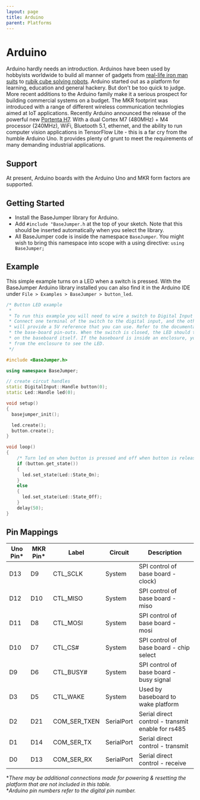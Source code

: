 ```yaml
---
layout: page
title: Arduino
parent: Platforms
---
```


# Arduino
Arduino hardly needs an introduction. Arduinos have been used by hobbyists worldwide to build all manner of gadgets from [real-life iron man suits](https://www.youtube.com/watch?v=dNtXt5NUALQ) to [rubik cube solving robots](https://www.youtube.com/watch?v=NRRSYEWIQ_w). Arduino started out as a platform for learning, education and general hackery. But don't be too quick to judge. More recent additions to the Arduino family make it a serious prospect for building commercial systems on a budget. The MKR footprint was introduced with a range of different wireless communication technlogies aimed at IoT applications. Recently Arduino announced the release of the powerful new [Portenta H7](https://store.arduino.cc/usa/portenta-h7). With a dual Cortex M7 (480MHz) + M4 processor (240MHz), WiFi, Bluetooth 5.1, ethernet, and the ability to run computer vision applications in TensorFlow Lite - this is a far cry from the humble Arduino Uno. It provides plenty of grunt to meet the requirements of many demanding industrial applications.

## Support
At present, Arduino boards with the Arduino Uno and MKR form factors are supported.

## Getting Started
* Install the BaseJumper library for Arduino.
* Add `#include "BaseJumper.h` at the top of your sketch. Note that this should be inserted automatically when you select the library.
* All BaseJumper code is inside the namespace `BaseJumper`. You might wish to bring this namespace into scope with a using directive: `using BaseJumper;`

## Example
This simple example turns on a LED when a switch is pressed. With the BaseJumper Arduino library installed you can also find it in the Arduino IDE under `File > Examples > BaseJumper > button_led`.

``` cpp
/* Button LED example 
 * 
 * To run this example you will need to wire a switch to Digital Input 1 on your baseboard.
 * Connect one terminal of the switch to the digital input, and the other to 5V. The baseboard 
 * will provide a 5V reference that you can use. Refer to the documentation (link below) for 
 * the base-board pin-outs. When the switch is closed, the LED should turn on. The LED is located 
 * on the baseboard itself. If the baseboard is inside an enclosure, you might need to remove it 
 * from the enclosure to see the LED.
 */  

#include <BaseJumper.h>

using namespace BaseJumper;

// create circut handles
static DigitalInput::Handle button(0);
static Led::Handle led(0);

void setup() 
{  
  basejumper_init();

  led.create();
  button.create();
}

void loop() 
{
    /* Turn led on when button is pressed and off when button is released */
    if (button.get_state())
    {
      led.set_state(Led::State_On);
    }
    else
    {
      led.set_state(Led::State_Off);
    }
    delay(50);
}
```

## Pin Mappings

| Uno Pin* | MKR Pin* | Label | Circuit | Description | 
| ---   | ---             | ---             | ---     | ---         |
|  D13 | D9 | CTL_SCLK | System | SPI control of base board - clock) |
| D12 | D10 | CTL_MISO | System | SPI control of base board - miso |
| D11 | D8 | CTL_MOSI | System | SPI control of base board - mosi |
| D10 | D7 | CTL_CS# | System | SPI control of base board - chip select |
| D9 | D6 | CTL_BUSY# | System | SPI control of base board - busy signal |
| D3 | D5 | CTL_WAKE  | System | Used by baseboard to wake platform |
| D2 | D21 | COM_SER_TXEN | SerialPort | Serial direct control - transmit enable for rs485 |
| D1 | D14 | COM_SER_TX | SerialPort | Serial direct control - transmit | 
| D0 | D13 | COM_SER_RX | SerialPort | Serial direct control - receive | 

**There may be additional connections made for powering & resetting the platform that are not included in this table.*  
**Arduino pin numbers refer to the digital pin number.*